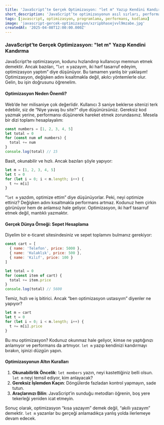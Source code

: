```yaml
---
title: 'JavaScript’te Gerçek Optimizasyon: "let m" Yazıp Kendini Kandırma'
short_description: 'JavaScript’te optimizasyonun asıl sırları, performans tüyoları ve "let m" yazarak kendini kandıranların komedisi.'
tags: [javascript, optimizasyon, programlama, performans, kodlama]
image: 'javascript-gercek-optimizasyon/xzripbhasejvvl9mzabe.jpg'
createdAt: '2025-04-08T12:00:00.000Z'
---
```


### JavaScript’te Gerçek Optimizasyon: "let m" Yazıp Kendini Kandırma

JavaScript’te optimizasyon, kodunu hızlandırıp kullanıcıyı memnun etmek demektir. Ancak bazıları, “`let m` yazayım, iki harf tasarruf edeyim, optimizasyon yaptım” diye düşünüyor. Bu tamamen yanlış bir yaklaşım! Optimizasyon, değişken adını kısaltmakla değil, akılcı yöntemlerle olur. Gelin, bu işin doğrusunu öğrenelim.

#### Optimizasyon Neden Önemli?

Web’de her milisaniye çok değerlidir. Kullanıcı 3 saniye beklerse sitenizi terk edebilir, siz de “Niye yavaş bu site?” diye düşünürsünüz. Gereksiz kod yazmak yerine, performansı düşünerek hareket etmek zorundasınız. Mesela bir dizi toplamı hesaplayalım:

```javascript
const numbers = [1, 2, 3, 4, 5]
let total = 0
for (const num of numbers) {
  total += num
}
console.log(total) // 15
```

Basit, okunabilir ve hızlı. Ancak bazıları şöyle yapıyor:

```javascript
let m = [1, 2, 3, 4, 5]
let t = 0
for (let i = 0; i < m.length; i++) {
  t += m[i]
}
```

“`let m` yazdım, optimize ettim” diye düşünüyorlar. Peki, neyi optimize ettiniz? Değişken adını kısaltmakla performans artmaz. Kodunuz hem çirkin görünüyor hem de anlamsız hale geliyor. Optimizasyon, iki harf tasarruf etmek değil, mantıklı yazmaktır.

#### Gerçek Dünya Örneği: Sepet Hesaplama

Diyelim bir e-ticaret sitesindesiniz ve sepet toplamını bulmanız gerekiyor:

```javascript
const cart = [
  { name: 'Telefon', price: 5000 },
  { name: 'Kulaklık', price: 500 },
  { name: 'Kılıf', price: 100 }
]

let total = 0
for (const item of cart) {
  total += item.price
}
console.log(total) // 5600
```

Temiz, hızlı ve iş bitirici. Ancak “ben optimizasyon ustasıyım” diyenler ne yapıyor?

```javascript
let m = cart
let t = 0
for (let i = 0; i < m.length; i++) {
  t += m[i].price
}
```

Bu mu optimizasyon? Kodunuz okunmaz hale geliyor, kimse ne yaptığınızı anlamıyor ve performans da artmıyor. `let m` yazıp kendinizi kandırmayı bırakın, işinizi düzgün yapın.

#### Optimizasyonun Altın Kuralları

1. **Okunabilirlik Öncelik**: `let members` yazın, neyi kastettiğiniz belli olsun. `let m` neyi temsil ediyor, kim anlayacak?
2. **Gereksiz İşlemden Kaçın**: Döngülerde fazladan kontrol yapmayın, sade tutun.
3. **Araçlarınızı Bilin**: JavaScript’in sunduğu metodları öğrenin, boş yere tekerleği yeniden icat etmeyin.

Sonuç olarak, optimizasyon “kısa yazayım” demek değil, “akıllı yazayım” demektir. `let m` yazanlar bu gerçeği anlamadıkça yanlış yolda ilerlemeye devam edecek.
